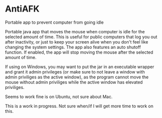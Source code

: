 # AntiAFK
Portable app to prevent computer from going idle

Portable java app that moves the mouse when computer is idle for the selected amount of time.  This is useful for public computers
that log you out after inactivity, or just to keep your screen alive when you don't feel like changing the system settings.  The app also
features an auto shutoff function.  If enabled, the app will stop moving the mouse after the selected amount of time.

If using on Windows, you may want to put the jar in an executable wrapper and grant it admin privileges (or make sure to not leave
a window with admin priviliges as the active window), as the program cannot move the mouse without admin priviliges while the active
window has elevated priviliges.

Seems to work fine is on Ubuntu, not sure about Mac.

This is a work in progress.  Not sure when/if I will get more time to work on this.
